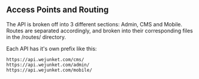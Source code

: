 ## Access Points and Routing

The API is broken off into 3 different sections: Admin, CMS and Mobile.  Routes are separated accordingly, and broken into their corresponding files in the /routes/ directory.

Each API has it's own prefix like this:
```
https://api.wejunket.com/cms/
https://api.wejunket.com/admin/
https://api.wejunket.com/mobile/
```
